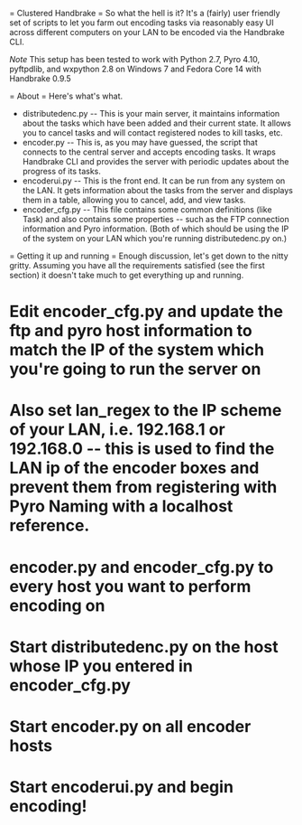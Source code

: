 = Clustered Handbrake =
So what the hell is it? It's a (fairly) user friendly set of scripts to let you farm out encoding tasks via reasonably easy UI across different computers on your LAN to be encoded via the Handbrake CLI.

*Note* This setup has been tested to work with Python 2.7, Pyro 4.10, pyftpdlib, and wxpython 2.8 on Windows 7 and Fedora Core 14 with Handbrake 0.9.5

= About =
Here's what's what.

  * distributedenc.py -- This is your main server, it maintains information about the tasks which have been added and their current state. It allows you to cancel tasks and will contact registered nodes to kill tasks, etc.
  * encoder.py -- This is, as you may have guessed, the script that connects to the central server and accepts encoding tasks. It wraps Handbrake CLI and provides the server with periodic updates about the progress of its tasks.
  * encoderui.py -- This is the front end. It can be run from any system on the LAN. It gets information about the tasks from the server and displays them in a table, allowing you to cancel, add, and view tasks.
  * encoder_cfg.py -- This file contains some common definitions (like Task) and also contains some properties -- such as the FTP connection information and Pyro information. (Both of which should be using the IP of the system on your LAN which you're running distributedenc.py on.)

= Getting it up and running =
Enough discussion, let's get down to the nitty gritty. Assuming you have all the requirements satisfied (see the first section) it doesn't take much to get everything up and running. 

  # Edit encoder_cfg.py and update the ftp and pyro host information to match the IP of the system which you're going to run the server on
  # Also set lan_regex to the IP scheme of your LAN, i.e. 192.168.1 or 192.168.0 -- this is used to find the LAN ip of the encoder boxes and prevent them from registering with Pyro Naming with a localhost reference.
  # encoder.py and encoder_cfg.py to every host you want to perform encoding on
  # Start distributedenc.py on the host whose IP you entered in encoder_cfg.py
  # Start encoder.py on all encoder hosts
  # Start encoderui.py and begin encoding!
